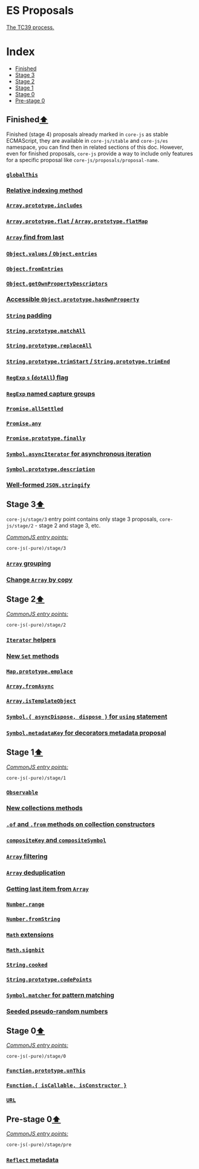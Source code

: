 # ES Proposals
[The TC39 process.](https://tc39.github.io/process-document/)

# Index
- [Finished](#finished)
- [Stage 3](#stage-3)
- [Stage 2](#stage-2)
- [Stage 1](#stage-1)
- [Stage 0](#stage-0)
- [Pre-stage 0](#pre-stage-0)

## Finished[⬆](#index)
Finished (stage 4) proposals already marked in `core-js` as stable ECMAScript, they are available in `core-js/stable` and `core-js/es` namespace, you can find then in related sections of this doc. However, even for finished proposals, `core-js` provide a way to include only features for a specific proposal like `core-js/proposals/proposal-name`.
### [`globalThis`](global-this.md)
### [Relative indexing method](relative-indexing-method.md)
### [`Array.prototype.includes`](array-includes.md)
### [`Array.prototype.flat` / `Array.prototype.flatMap`](array-flat-map.md)
### [`Array` find from last](array-find-from-last.md)
### [`Object.values` / `Object.entries`](object-values-entries.md)
### [`Object.fromEntries`](object-from-entries.md)
### [`Object.getOwnPropertyDescriptors`](object-getownpropertydescriptors.md)
### [Accessible `Object.prototype.hasOwnProperty`](accessible-object-hasownproperty.md)
### [`String` padding](string-padding.md)
### [`String.prototype.matchAll`](string-match-all.md)
### [`String.prototype.replaceAll`](string-replace-all.md)
### [`String.prototype.trimStart` / `String.prototype.trimEnd`](string-left-right-trim.md)
### [`RegExp` `s` (`dotAll`) flag](regexp-dotall-flag.md)
### [`RegExp` named capture groups](regexp-named-groups.md)
### [`Promise.allSettled`](promise-all-settled.md)
### [`Promise.any`](promise-any.md)
### [`Promise.prototype.finally`](promise-finally.md)
### [`Symbol.asyncIterator` for asynchronous iteration](async-iteration.md)
### [`Symbol.prototype.description`](symbol-description.md)
### [Well-formed `JSON.stringify`](well-formed-stringify.md)

## Stage 3[⬆](#index)
`core-js/stage/3` entry point contains only stage 3 proposals, `core-js/stage/2` - stage 2 and stage 3, etc.

[*CommonJS entry points:*](/docs/usage.md#commonjs-api)
```
core-js(-pure)/stage/3
```
### [`Array` grouping](array-grouping.md)
### [Change `Array` by copy](change-array-by-copy.md)

## Stage 2[⬆](#index)
[*CommonJS entry points:*](/docs/usage.md#commonjs-api)
```
core-js(-pure)/stage/2
```
### [`Iterator` helpers](iterator-helpers.md)
### [New `Set` methods](set-methods.md)
### [`Map.prototype.emplace`](map-upsert.md)
### [`Array.fromAsync`](array-from-async.md)
### [`Array.isTemplateObject`](array-is-template-object.md)
### [`Symbol.{ asyncDispose, dispose }` for `using` statement](using-statement.md)
### [`Symbol.metadataKey` for decorators metadata proposal](decorator-metadata.md)

## Stage 1[⬆](#index)
[*CommonJS entry points:*](/docs/usage.md#commonjs-api)
```
core-js(-pure)/stage/1
```
### [`Observable`](observable.md)
### [New collections methods](collection-methods.md)
### [`.of` and `.from` methods on collection constructors](collection-of-from.md)
### [`compositeKey` and `compositeSymbol`](keys-composition.md)
### [`Array` filtering](array-filtering.md)
### [`Array` deduplication](array-unique.md)
### [Getting last item from `Array`](array-find-from-last.md)
### [`Number.range`](number-range.md)
### [`Number.fromString`](number-from-string.md)
### [`Math` extensions](math-extensions.md)
### [`Math.signbit`](math-signbit.md)
### [`String.cooked`](string-cooked.md)
### [`String.prototype.codePoints`](string-code-points.md)
### [`Symbol.matcher` for pattern matching](pattern-matching.md)
### [Seeded pseudo-random numbers](seeded-random.md)

## Stage 0[⬆](#index)
[*CommonJS entry points:*](/docs/usage.md#commonjs-api)
```
core-js(-pure)/stage/0
```
### [`Function.prototype.unThis`](function-un-this.md)
### [`Function.{ isCallable, isConstructor }`](function-is-callable-is-constructor.md)
### [`URL`](url.md)

## Pre-stage 0[⬆](#index)
[*CommonJS entry points:*](/docs/usage.md#commonjs-api)
```
core-js(-pure)/stage/pre
```
### [`Reflect` metadata](reflect-metadata.md)
